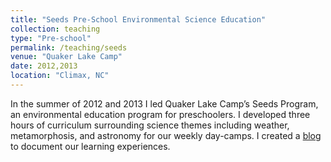 ```yaml
---
title: "Seeds Pre-School Environmental Science Education"
collection: teaching
type: "Pre-school"
permalink: /teaching/seeds
venue: "Quaker Lake Camp"
date: 2012,2013
location: "Climax, NC"
---
```


In the summer of 2012 and 2013 I led Quaker Lake Camp’s Seeds Program, an environmental education program for preschoolers. I developed three hours of curriculum surrounding science themes including weather, metamorphosis, and astronomy for our weekly day-camps. I created a [blog](https://qlcseeds.wordpress.com) to document our learning experiences.
